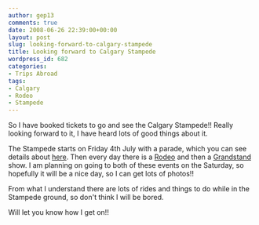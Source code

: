 ```yaml
---
author: gep13
comments: true
date: 2008-06-26 22:39:00+00:00
layout: post
slug: looking-forward-to-calgary-stampede
title: Looking forward to Calgary Stampede
wordpress_id: 682
categories:
- Trips Abroad
tags:
- Calgary
- Rodeo
- Stampede
---
```


So I have booked tickets to go and see the Calgary Stampede!! Really looking forward to it, I have heard lots of good things about it.

 

The Stampede starts on Friday 4th July with a parade, which you can see details about [here](http://parade.calgarystampede.com/). Then every day there is a [Rodeo](http://cs.calgarystampede.com/events/rodeo/) and then a [Grandstand](http://cs.calgarystampede.com/events/grandstand-show.html) show. I am planning on going to both of these events on the Saturday, so hopefully it will be a nice day, so I can get lots of photos!!

 

From what I understand there are lots of rides and things to do while in the Stampede ground, so don't think I will be bored.

 

Will let you know how I get on!!
